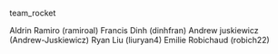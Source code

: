 team_rocket

Aldrin Ramiro (ramiroal)
Francis Dinh (dinhfran)
Andrew juskiewicz (Andrew-Juskiewicz)
Ryan Liu (liuryan4)
Emilie Robichaud (robich22)
